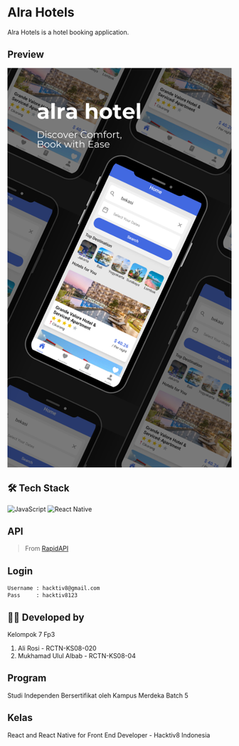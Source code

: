 # Alra Hotels

Alra Hotels is a hotel booking application.

## Preview

![AlraHotel](assets/alra.png)

## 🛠️ Tech Stack

![JavaScript](https://img.shields.io/badge/javascript-%23323330.svg?style=for-the-badge&logo=javascript&logoColor=%23F7DF1E)
![React Native](https://img.shields.io/badge/react_native-%2320232a.svg?style=for-the-badge&logo=react&logoColor=%2361DAFB)

## API

> From [RapidAPI](https://rapidapi.com/tipsters/api/priceline-com-provider/)

## Login

```
Username : hacktiv8@gmail.com
Pass     : hacktiv8123
```

## 👨‍💻 Developed by

Kelompok 7 Fp3

1. Ali Rosi - RCTN-KS08-020
2. Mukhamad Ulul Albab - RCTN-KS08-04

## Program

Studi Independen Bersertifikat oleh Kampus Merdeka Batch 5

## Kelas

React and React Native for Front End Developer - Hacktiv8 Indonesia
